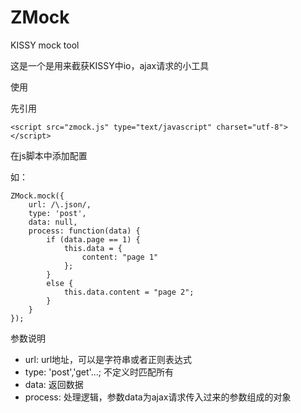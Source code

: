 ZMock
=====

KISSY mock tool

这是一个是用来截获KISSY中io，ajax请求的小工具  

使用  

先引用  

	<script src="zmock.js" type="text/javascript" charset="utf-8"></script>

在js脚本中添加配置

如：

	ZMock.mock({
		url: /\.json/,
		type: 'post',   
		data: null,
		process: function(data) {
			if (data.page == 1) {
				this.data = {
					content: "page 1"
				};
			}
			else {
				this.data.content = "page 2";
			}
		}
	});
	

参数说明 

+ url: url地址，可以是字符串或者正则表达式  
+ type: 'post','get'...; 不定义时匹配所有
+ data: 返回数据 
+ process: 处理逻辑，参数data为ajax请求传入过来的参数组成的对象
